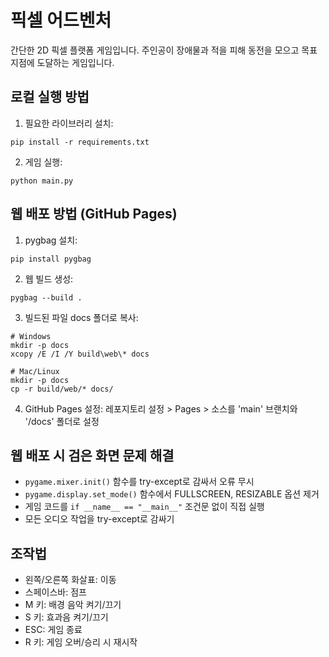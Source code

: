 # 픽셀 어드벤처

간단한 2D 픽셀 플랫폼 게임입니다. 주인공이 장애물과 적을 피해 동전을 모으고 목표 지점에 도달하는 게임입니다.

## 로컬 실행 방법

1. 필요한 라이브러리 설치:
```
pip install -r requirements.txt
```

2. 게임 실행:
```
python main.py
```

## 웹 배포 방법 (GitHub Pages)

1. pygbag 설치:
```
pip install pygbag
```

2. 웹 빌드 생성:
```
pygbag --build .
```

3. 빌드된 파일 docs 폴더로 복사:
```
# Windows
mkdir -p docs
xcopy /E /I /Y build\web\* docs

# Mac/Linux
mkdir -p docs
cp -r build/web/* docs/
```

4. GitHub Pages 설정: 레포지토리 설정 > Pages > 소스를 'main' 브랜치와 '/docs' 폴더로 설정

## 웹 배포 시 검은 화면 문제 해결

- `pygame.mixer.init()` 함수를 try-except로 감싸서 오류 무시
- `pygame.display.set_mode()` 함수에서 FULLSCREEN, RESIZABLE 옵션 제거
- 게임 코드를 `if __name__ == "__main__"` 조건문 없이 직접 실행
- 모든 오디오 작업을 try-except로 감싸기

## 조작법

- 왼쪽/오른쪽 화살표: 이동
- 스페이스바: 점프
- M 키: 배경 음악 켜기/끄기
- S 키: 효과음 켜기/끄기
- ESC: 게임 종료
- R 키: 게임 오버/승리 시 재시작 